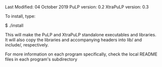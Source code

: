 Last Modified: 04 October 2019
PuLP version: 0.2
XtraPuLP version: 0.3

To install, type:

$ ./install

This will make the PuLP and XtraPuLP standalone executables and libraries. It will also copy the libraries and accompanying headers into lib/ and include/, respectively.

For more information on each program specifically, check the local README files in each program's subdirectory

